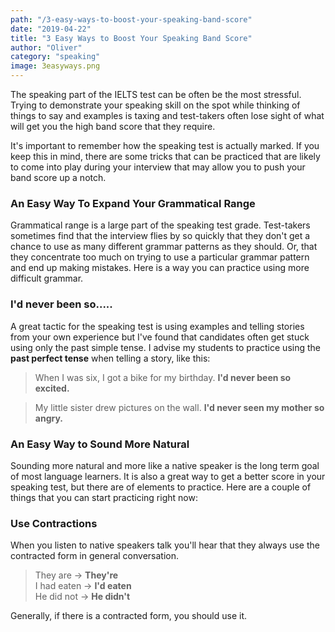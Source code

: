 ```yaml
---
path: "/3-easy-ways-to-boost-your-speaking-band-score"
date: "2019-04-22"
title: "3 Easy Ways to Boost Your Speaking Band Score"
author: "Oliver"
category: "speaking"
image: 3easyways.png
---
```


The speaking part of the IELTS test can be often be the most stressful. Trying to demonstrate your speaking skill on the spot while thinking of things to say and examples is taxing and test-takers often lose sight of what will get you the high band score that they require.

It's important to remember how the speaking test is actually marked. If you keep this in mind, there are some tricks that can be practiced that are likely to come into play during your interview that may allow you to push your band score up a notch.

### An Easy Way To Expand Your Grammatical Range
Grammatical range is a large part of the speaking test grade. Test-takers sometimes find that the interview flies by so quickly that they don't get a chance to use as many different grammar patterns as they should. Or, that they concentrate too much on trying to use a particular grammar pattern and end up making mistakes.
Here is a way you can practice using more difficult grammar.

### I'd never been so.....

A great tactic for the speaking test is using examples and telling stories from your own experience but I've found that candidates often get stuck using only the past simple tense. I advise my students to practice using the **past perfect tense** when telling a story, like this:

>When I was six, I got a bike for my birthday. **I'd never been so excited.**

>My little sister drew pictures on the wall. **I'd never seen my mother so angry.**

### An Easy Way to Sound More Natural

Sounding more natural and more like a native speaker is the long term goal of most language learners. It is also a great way to get a better score in your speaking test, but there are of elements to practice. Here are a couple of things that you can start practicing right now:

### Use Contractions

When you listen to native speakers talk you'll hear that they always use the contracted form in general conversation.

> They are -> **They're**  \
> I had eaten -> **I'd eaten** \
> He did not -> **He didn't** 

Generally, if there is a contracted form, you should use it.
